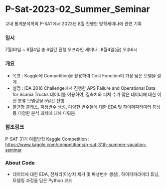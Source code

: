 # P-Sat-2023-02_Summer_Seminar
교내 통계분석학회 P-SAT에서 2023년 8월 진행한 방학세미나에 관련 기록

### 일시
7월30일 ~ 8월4일 총 6일간 진행
오프라인 세미나 : 8월4일(금) 오후6시

### 개요
- 목표 : Kaggle에 Competition을 활용하여 Cost Function이 가장 낮은 모델을 설계
- 설명 : IDA 2016 Challenge에서 진행한 APS Failure and Operational Data for Scania Trucks 데이터를 이용하여, 결측치와 피쳐 수가 많은 데이터에 대한 이진 분류 모델링을 5일간 진행
- 불균형 클래스, 파생변수 생성, 다양한 변수들에 대한 EDA 및 하이퍼파라미터 튜닝 등 다양한 분석 과제에 대해 다뤄봄

### 참조링크
P-SAT 31기 여름방학 Kaggle Competition : https://www.kaggle.com/competitions/p-sat-31th-summer-vacation-seminar

### About Code
- 데이터에 대한 EDA, 전처리(이상치 제거 및 파생변수 생성), 하이퍼파라미터 튜닝, 모델링 과정을 담은 Python 코드

